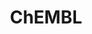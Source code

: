 ---
bigquery: https://console.cloud.google.com/bigquery?p=patents-public-data&d=ebi_chembl&page=dataset
citation: '"The ChEMBL database in 2017." Anna Gaulton, Anne Hersey, Michał Nowotka,
  A Patrícia Bento, Jon Chambers, David Mendez, Prudence Mutowo, Francis Atkinson,
  Louisa J Bellis, Elena Cibrián-Uhalte, Mark Davies, Nathan Dedman, Anneli Karlsson,
  María Paula Magariños, John P Overington, George Papadatos, Ines Smit, Andrew R
  Leach Nucleic acids Research (2017) 45 (Database Issue), D945-D954'
contributors: European Bioinformatics Institute
cost: None
description: ChEMBL Data is a manually curated database of small molecules used in
  drug discovery, including information about existing patented drugs.
documentation: 'schema: https://www.ebi.ac.uk/chembl/db_schema


  '
last_edit: 04/13/2022, 02:03:08
location: https://console.cloud.google.com/marketplace/product/google_patents_public_datasets/chembl
maintained_by: EMBL-EBI, an outstation of European Molecular Biology Laboratory
related_publications: '

  ChEMBL: towards direct deposition of bioassay data.


  Mendez D, Gaulton A, Bento AP, Chambers J, De Veij M, Félix E, Magariños MP, Mosquera
  JF, Mutowo P, Nowotka M, Gordillo-Marañón M, Hunter F, Junco L, Mugumbate G, Rodriguez-Lopez
  M, Atkinson F, Bosc N, Radoux CJ, Segura-Cabrera A, Hersey A, Leach AR.


  — Nucleic Acids Res. 2019; 47(D1):D930-D940. doi: 10.1093/nar/gky1075

  '
schema_fields:
- l7
- warning_id
- short_name
- level2
- cx_logd
- site_id
- acd_logp
- mc_target_name
- standard_value
- normal_range_max
- bei
- volume
- go_id
- subgroup
- domain_type
- ap_id
- num_alerts
- patent_use_code
- drug_record_id
- availability_type
- drugind_id
- ridx
- assay_organism
- met_id
- ref_url
- full_molformula
- targcomp_id
- uo_units
- active_molregno
- ddd_value
- ass_cls_map_id
- aromatic_rings
- route
- record_id
- chebi_par_id
- drug_product_flag
- level4
- submission_date
- result_flag
- ddd_admr
- num_ro5_violations
- hbd
- src_compound_id
- bao_endpoint
- l4
- usan_stem_definition
- mw_monoisotopic
- dosed_ingredient
- synonyms
- patent_no
- first_approval
- cell_name
- canonical_smiles
- compsyn_id
- withdrawn_class
- variant_id
- level2_description
- applicant_full_name
- mol_hrac_id
- source
- uberon_id
- assay_subcellular_fraction
- formulation_id
- usan_stem
- published_type
- relationship
- prediction_method
- hba
- warning_class
- cl_lincs_id
- binding_site_comment
- frac_code
- acd_logd
- alogp
- version
- cellosaurus_id
- src_description
- structure_type
- syn_type
- caloha_id
- natural_product
- tbl
- cell_source_tax_id
- src_short_name
- confidence_score
- stat
- substrate_record_id
- standard_units
- standard_type
- sei
- max_phase_for_ind
- ro3_pass
- aidx
- l6
- previous_company
- num_lipinski_ro5_violations
- std_act_id
- compound_name
- country
- component_id
- compd_id
- chirality
- relationship_desc
- qed_weighted
- value
- upper_value
- usan_substem
- patent_expire_date
- component_synonym
- product_id
- level5
- path
- site_name
- metabolite_record_id
- withdrawn_year
- major_class
- job_id
- usan_stem_id
- usan_year
- frac_class_id
- mesh_heading
- pubmed_id
- standard_text_value
- cell_description
- activity_comment
- idx
- molecule_type
- prodrug
- organism
- cell_source_tissue
- orig_description
- warning_year
- cpd_str_alert_id
- entity_type
- active_ingredient
- ddd_id
- as_id
- who_name
- comp_class_id
- curated_by
- metref_id
- aspect
- selectivity_comment
- hrac_class_id
- disease_efficacy
- mec_id
- activity_id
- species_group_flag
- class_type
- rgid
- first_in_class
- ref_type
- last_page
- level4_description
- lle
- parent_molregno
- type
- alert_id
- protein_class_synonym
- acd_most_bpka
- assay_class_id
- ref_id
- l1
- warning_description
- assay_tissue
- tax_id
- predbind_id
- mc_organism
- doc_id
- black_box_warning
- co_stem_id
- irac_code
- approval_date
- smid
- mecref_id
- molsyn_id
- comments
- dosage_form
- l3
- site_residues
- mw_freebase
- mc_tax_id
- standard_inchi
- src_id
- parent_type
- molecular_mechanism
- heavy_atoms
- strength
- authors
- qudt_units
- mol_irac_id
- oc_id
- cell_id
- drug_substance_flag
- ddd_comment
- published_units
- db_source
- hbd_lipinski
- therapeutic_flag
- year
- stem_class
- abstract
- ingredient
- component_type
- ddd_units
- alert_name
- nda_type
- protein_class_desc
- mesh_id
- level1_description
- entity_id
- protclasssyn_id
- met_conversion
- innovator_company
- hrac_code
- doc_type
- prod_pat_id
- oral
- accession
- published_value
- warnref_id
- label
- helm_notation
- level1
- assay_cell_type
- smarts
- updated_on
- parenteral
- full_mwt
- pathway_key
- assay_test_type
- enzyme_tid
- standard_inchi_key
- class_level
- assay_id
- l5
- domain_description
- action_type
- sequence_md5sum
- protein_class_id
- standard_upper_value
- compound_key
- published_relation
- mutation
- definition
- cx_most_apka
- res_stem_id
- sequence
- cell_source_organism
- journal
- patent_id
- standard_relation
- assay_source
- rtb
- targrel_id
- efo_term
- toid
- publication_number
- homologue
- withdrawn_country
- assay_category
- comp_go_id
- title
- text_value
- cx_most_bpka
- isoform
- end_position
- pchembl_value
- withdrawn_reason
- doi
- acd_most_apka
- l2
- tid
- potential_duplicate
- domain_name
- db_version
- mechanism_of_action
- tid_fixed
- relationship_type
- efo_id
- hba_lipinski
- assay_desc
- max_phase
- clo_id
- cell_ontology_id
- log_id
- topical
- psa
- direct_interaction
- research_stem
- bto_id
- confidence
- creation_date
- parameter_type
- updated_by
- parent_go_id
- cx_logp
- assay_tax_id
- normal_range_min
- start_position
- bao_format
- mol_frac_id
- trade_name
- chembl_id
- atc_code
- set_name
- relation
- mechanism_comment
- first_page
- status
- data_validity_comment
- indref_id
- l8
- mc_target_type
- enzyme_name
- company
- assay_strain
- stem
- inorganic_flag
- standard_flag
- domain_id
- assay_param_id
- activity_count
- warning_country
- curation_comment
- annotation
- level3_description
- ad_type
- units
- mc_target_accession
- tissue_id
- warning_type
- last_active
- molregno
- mol_atc_id
- name
- polymer_flag
- pathway_id
- parameter_value
- withdrawn_flag
- downgraded
- parent_id
- target_type
- irac_class_id
- target_desc
- alert_set_id
- target_mapping
- bao_id
- who_extra
- description
- molfile
- le
- src_assay_id
- molecular_species
- issue
- assay_type
- source_domain_id
- actsm_id
- pref_name
- met_comment
- sitecomp_id
- level3
- delist_flag
- priority
- related_tid
- cidx
- biocomp_id
- indication_class
shortname: chembl
tags:
- biotechnology
- health
- chemical
- bioinformatics
- medical
terms_of_use: CC BY-SA 3.0
title: ChEMBL
uuid: e232a192-965c-4ec9-904c-155b6dfe56c5
---
